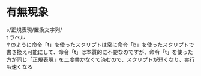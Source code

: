有無現象
====
  s/正規表現/置換文字列/  
    t ラベル  
↑のように命令「t」を使ったスクリプトは常に命令「b」を使ったスクリプトで書き換え可能にして、命令「t」は本質的に不要なのですが、命令「t」を使った方が同じ「正規表現」を二度書かなくて済むので、スクリプトが短くなり、実行も速くなる  
